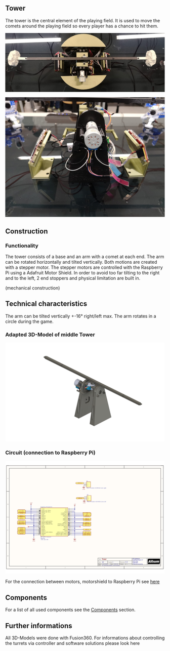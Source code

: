 
## Tower

The tower is the central element of the playing field. It is used to move the comets around the playing field so every player has a chance to hit them.

![View from the top](assets/tower2.jpeg)

![View from the side](assets/tower1.jpeg)

## Construction

### Functionality

The tower consists of a base and an arm with a comet at each end. The arm can be rotated horizontally and tilted vertically. Both motions are created with a stepper motor. The stepper motors are controlled with the Raspberry Pi using a Adafruit Motor Shield. In order to avoid too far tilting to the right and to the left, 2 end stoppers and physical limitation are built in.

(mechanical construction)
## Technical characteristics

The arm can be tilted vertically +-16° right/left max.
The arm rotates in a circle during the game.

### Adapted 3D-Model of middle Tower

![Middle Tower](3D_models/Tower/middle_Tower_png.png)

### Circuit (connection to Raspberry Pi)

![Middle Tower circuit](circuit/middle_tower1.png)

For the connection between motors, motorshield to Raspberry Pi see [here](https://learn.adafruit.com/adafruit-dc-and-stepper-motor-hat-for-raspberry-pi/stacking-hats)


## Components

For a list of all used components see the [Components](Components.md) section.

## Further informations

All 3D-Models were done with Fusion360.
For informations about controlling the turrets via controller and software solutions please look here

